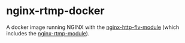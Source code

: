 # nginx-rtmp-docker

A docker image running NGINX with the [nginx-http-flv-module](https://github.com/winshining/nginx-http-flv-module) (which includes the [nginx-rtmp-module](https://github.com/arut/nginx-rtmp-module)).
